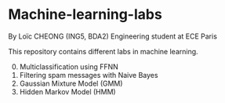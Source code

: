 # Machine-learning-labs

By Loïc CHEONG (ING5, BDA2)
Engineering student at ECE Paris

This repository contains different labs in machine learning.


0. Multiclassification using FFNN
1. Filtering spam messages with Naive Bayes
2. Gaussian Mixture Model (GMM)
3. Hidden Markov Model (HMM)
